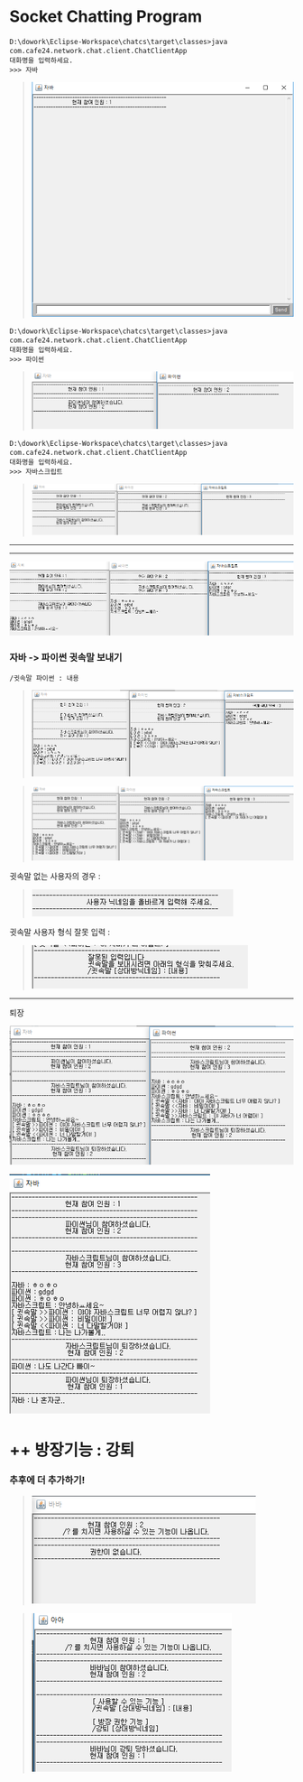 # Socket Chatting Program

```shell
D:\dowork\Eclipse-Workspace\chatcs\target\classes>java com.cafe24.network.chat.client.ChatClientApp
대화명을 입력하세요.
>>> 자바
```

> ![1556790460271](assets/1556790460271.png)

```shell
D:\dowork\Eclipse-Workspace\chatcs\target\classes>java com.cafe24.network.chat.client.ChatClientApp
대화명을 입력하세요.
>>> 파이썬
```

> ![1556790480828](assets/1556790480828.png)



```shell
D:\dowork\Eclipse-Workspace\chatcs\target\classes>java com.cafe24.network.chat.client.ChatClientApp
대화명을 입력하세요.
>>> 자바스크립트
```

> ![1556790510239](assets/1556790510239.png)

---

---



![1556790545705](assets/1556790545705.png)



### 자바 -> 파이썬 귓속말 보내기

`/귓속말 파이썬 : 내용`

> ![1556790601436](assets/1556790601436.png)



> ![1556790629570](assets/1556790629570.png)



귓속말 없는 사용자의 경우 :

>![1556790686046](assets/1556790686046.png)

귓속말 사용자 형식 잘못 입력 : 

> ![1556790671848](assets/1556790671848.png)



---

퇴장

![1556790720062](assets/1556790720062.png)

![1556790776120](assets/1556790776120.png)



# ++ 방장기능 : 강퇴

### 추후에 더 추가하기!

> ![1556873713742](assets/1556873713742.png)

> ![1556873727923](assets/1556873727923.png)




